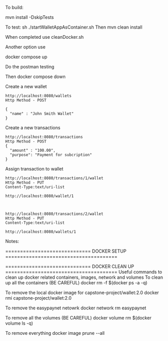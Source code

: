 To build:

mvn install -DskipTests

To test:
sh ./startWalletAppAsContainer.sh
Then
mvn clean install

When completed use
cleanDocker.sh

Another option use

docker compose up

Do the postman testing 

Then 
docker compose down

Create a new wallet

	http://localhost:8080/wallets
	Http Method - POST

	{
	  "name" : "John Smith Wallet" 
	}

Create a new transactions

	http://localhost:8080/transactions
	Http Method - POST
	{
	  "amount" : "100.00", 
	  "purpose": "Payment for subcription"
	}


Assign transaction to wallet

	http://localhost:8080/transactions/1/wallet
	Http Method - PUT
	Content-Type:text/uri-list

	http://localhost:8080/wallet/1
	
	

	http://localhost:8080/transactions/2/wallet
	Http Method - PUT
	Content-Type:text/uri-list

	http://localhost:8080/wallets/1

Notes:

=============================  DOCKER SETUP ======================================

=============================  DOCKER CLEAN UP ======================================
Useful commands to clean up docker related containers, images, network and volumes
To clean up all the containers (BE CAREFUL)
docker rm -f $(docker ps -a -q)

To remove the local docker image for capstone-project/wallet:2.0
docker rmi capstone-project/wallet:2.0

To remove the easypaynet netowrk
docker network rm easypaynet

To remove all the volumes (BE CAREFUL)
docker volume rm $(docker volume ls -q)

To remove everything 
docker image prune --all     